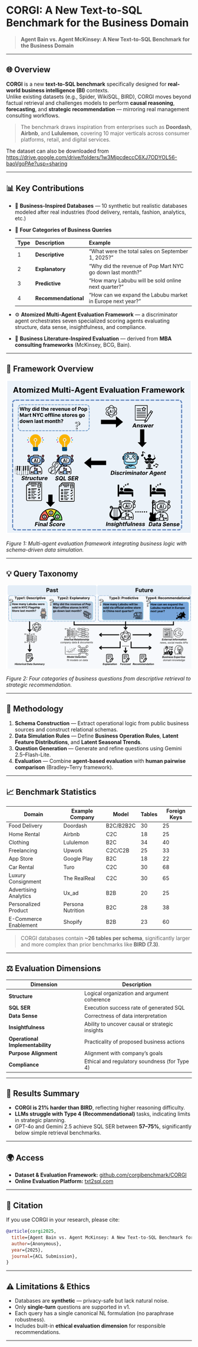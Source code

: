 
# CORGI: A New Text-to-SQL Benchmark for the Business Domain

> **Agent Bain vs. Agent McKinsey: A New Text-to-SQL Benchmark for the Business Domain**  

---

## 🌐 Overview

**CORGI** is a new **text-to-SQL benchmark** specifically designed for **real-world business intelligence (BI)** contexts.  
Unlike existing datasets (e.g., Spider, WikiSQL, BIRD), CORGI moves beyond factual retrieval and challenges models to perform **causal reasoning**, **forecasting**, and **strategic recommendation** — mirroring real management consulting workflows.

> The benchmark draws inspiration from enterprises such as **Doordash**, **Airbnb**, and **Lululemon**, covering 10 major verticals across consumer platforms, retail, and digital services.

The dataset can also be downloaded from https://drive.google.com/drive/folders/1w3MjpcdeccC6XJ7ODYOL56-baoVgoPAe?usp=sharing 

---

## 📊 Key Contributions

- 🏢 **Business-Inspired Databases** — 10 synthetic but realistic databases modeled after real industries (food delivery, rentals, fashion, analytics, etc.)  
- 💬 **Four Categories of Business Queries**  

  | Type | Description | Example |
  |------|--------------|----------|
  | 1 | **Descriptive** | “What were the total sales on September 1, 2025?” |
  | 2 | **Explanatory** | “Why did the revenue of Pop Mart NYC go down last month?” |
  | 3 | **Predictive** | “How many Labubu will be sold online next quarter?” |
  | 4 | **Recommendational** | “How can we expand the Labubu market in Europe next year?” |

- ⚙️ **Atomized Multi-Agent Evaluation Framework** — a discriminator agent orchestrates seven specialized scoring agents evaluating structure, data sense, insightfulness, and compliance.  
- 🧠 **Business Literature-Inspired Evaluation** — derived from **MBA consulting frameworks** (McKinsey, BCG, Bain).

---

## 🧩 Framework Overview

![Atomized Evaluation Framework](figures/Eval-figure.png)

*Figure 1: Multi-agent evaluation framework integrating business logic with schema-driven data simulation.*

---

## 💡 Query Taxonomy

![Query Categories](figures/4Q-figure.png)

*Figure 2: Four categories of business questions from descriptive retrieval to strategic recommendation.*

---

## 🧪 Methodology

1. **Schema Construction** — Extract operational logic from public business sources and construct relational schemas.  
2. **Data Simulation Rules** — Define **Business Operation Rules**, **Latent Feature Distributions**, and **Latent Seasonal Trends**.  
3. **Question Generation** — Generate and refine questions using Gemini 2.5–Flash-Lite.  
4. **Evaluation** — Combine **agent-based evaluation** with **human pairwise comparison** (Bradley–Terry framework).

---

## 📈 Benchmark Statistics

| Domain | Example Company | Model | Tables | Foreign Keys |
|---------|-----------------|--------|---------|--------------|
| Food Delivery | Doordash | B2C/B2B2C | 30 | 25 |
| Home Rental | Airbnb | C2C | 18 | 25 |
| Clothing | Lululemon | B2C | 34 | 40 |
| Freelancing | Upwork | C2C/C2B | 25 | 33 |
| App Store | Google Play | B2C | 18 | 22 |
| Car Rental | Turo | C2C | 30 | 68 |
| Luxury Consignment | The RealReal | C2C | 30 | 65 |
| Advertising Analytics | Ux_ad | B2B | 20 | 25 |
| Personalized Product | Persona Nutrition | B2C | 28 | 38 |
| E-Commerce Enablement | Shopify | B2B | 23 | 60 |

> CORGI databases contain **~26 tables per schema**, significantly larger and more complex than prior benchmarks like **BIRD (7.3)**.

---

## ⚖️ Evaluation Dimensions

| Dimension | Description |
|------------|--------------|
| **Structure** | Logical organization and argument coherence |
| **SQL SER** | Execution success rate of generated SQL |
| **Data Sense** | Correctness of data interpretation |
| **Insightfulness** | Ability to uncover causal or strategic insights |
| **Operational Implementability** | Practicality of proposed business actions |
| **Purpose Alignment** | Alignment with company’s goals |
| **Compliance** | Ethical and regulatory soundness (for Type 4) |

---

## 🧮 Results Summary

- **CORGI is 21% harder than BIRD**, reflecting higher reasoning difficulty.  
- **LLMs struggle with Type 4 (Recommendational)** tasks, indicating limits in strategic planning.  
- GPT-4o and Gemini 2.5 achieve SQL SER between **57–75%**, significantly below simple retrieval benchmarks.

---

## 🌍 Access

- **Dataset & Evaluation Framework:** [github.com/corgibenchmark/CORGI](https://github.com/corgibenchmark/CORGI)  
- **Online Evaluation Platform:** [txt2sql.com](https://txt2sql.com)  

---

## 🧾 Citation

If you use CORGI in your research, please cite:

```bibtex
@article{corgi2025,
  title={Agent Bain vs. Agent McKinsey: A New Text-to-SQL Benchmark for the Business Domain},
  author={Anonymous},
  year={2025},
  journal={ACL Submission},
}
```

---

## ⚠️ Limitations & Ethics

- Databases are **synthetic** — privacy-safe but lack natural noise.  
- Only **single-turn** questions are supported in v1.  
- Each query has a single canonical NL formulation (no paraphrase robustness).  
- Includes built-in **ethical evaluation dimension** for responsible recommendations.

---
